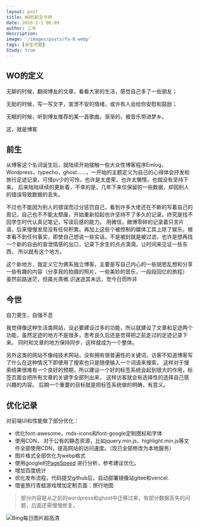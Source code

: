 ```yaml
---
layout: post
title: WO的前生今世
date: 2018-1-1 00:09
author: 三丰
description:
image: '/images/posts/fo-0.webp'
tags: [余生可期]
Study: true
---
```

## WO的定义

无聊的时候，翻阅博友的文章，看看大家的生活，感觉自己多了一些朋友；

无助的时候，写一写文字，宣泄不安的情绪，或许有人会给你安慰和鼓励；

无眠的时候，听到博友推荐的某一首歌曲，渐渐的，被音乐带进梦乡。

这，就是博客

## 前生

从博客这个名词诞生后，就陆续开始接触一些大众性博客程序Emlog，Wordpress，typecho，ghost……，一开始的主题定义为自己的心得体会抒发和旅行足迹记录，可惜pv少的可怜，也许是太虚荣，也许太懒惰，也就没有坚持下来。
后来陆陆续续的更新着，不幸的是，几年下来仅保留的一些数据，却因别人的错误导致数据的丢失。

不过也不能因为别人的错误而过分惩罚自己，看到许多大佬还在不断的写着自己的周记，自己也不不能太颓废，开始重新拾起也许坚持不了多久的记录。终究是找不回学生时代认真记笔记，写读后感的能力。
用微信，微博零碎的记录着只言片语，后来慢慢发现没有任何积累。再加上这些个被控制的媒体工具上除了娱乐，根本看不到任何事实，即使自己想说一些实话，不是被封就是被过滤，也许是想再找一个新的自由的宣泄情感的出口，记录下余生的点点滴滴，让时间来见证一些东西，
所以就有这个地方。

这个新地方，我定义它为佛系独立博客，主要是写自己内心的一些胡思乱想和分享一些有趣的内容（分享我的拍摄的照片，一些美妙的音乐，一段段回忆的旅程）
虽然前路迷茫，但晨光熹微.识迷途其未远，觉今日而昨非


## 今世

自力更生，自强不息

我觉得像这种生活类网站，没必要建设过多的功能，所以就建设了文章和足迹两个功能，虽然足迹的地方不是很多，思考良久后还是觉得把之前走过的足迹记录下来。
同时和文章的地方保持同步，这样就成为一个整体。

另外这类的网站不像纯技术网站，没有拥有很普遍性的关键词，访客不知道博客写了什么在这种情况下即便用了搜索也只是随便输入一个词语来搜索，
这样对于搜索结果很难有一个良好的预期，所以建设一个好的标签系统会起到很大的作用，标签页面会把所有文章的关键字全部列出来，
这样访客就会有选择性的选择自己感兴趣的内容。
后期一个重要的目标就是把标签系统做的明确，有意义。

## 优化记录

对前端UI和性能做了部分优化：
- 优化font-awesome，mdx-icons和font-google定制图标和字体
- 使用CDN， 对于公有的静态资源，比如jquery.min.js、highlight.min.js等文件全部使用CDN，提高网站的访问速度。（现已全部修改为本地服务）
- 图片格式全部优化为webp格式
- 使用google的[PageSpeed](https://developers.google.cn/speed/pagespeed/insights) 进行分析，参考建议优化。
- 增加百度统计
- 优化发布流程，代码提交github后，自动部署镜像站gitee和vencel.
- 借鉴旅行青蛙游戏增加定制页面：旅行地图

> 部分内容是从之前的wordpress和ghost中迁移过来，有部分数据丢失的问题，后面还需慢慢修复。

<img src="https://api.dujin.org/bing/1920.php" alt="Bing每日图片超高清">
